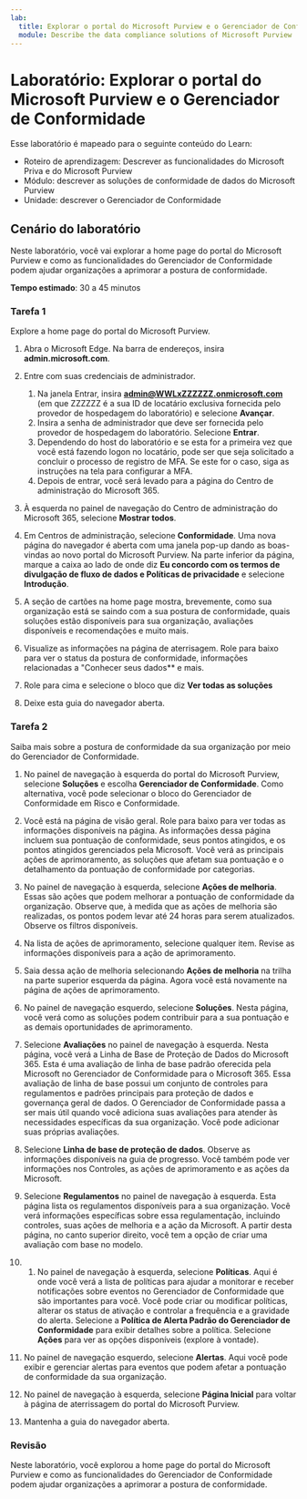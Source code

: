 ```yaml
---
lab:
  title: Explorar o portal do Microsoft Purview e o Gerenciador de Conformidade
  module: Describe the data compliance solutions of Microsoft Purview
---
```


# Laboratório: Explorar o portal do Microsoft Purview e o Gerenciador de Conformidade

Esse laboratório é mapeado para o seguinte conteúdo do Learn:

- Roteiro de aprendizagem: Descrever as funcionalidades do Microsoft Priva e do Microsoft Purview
- Módulo: descrever as soluções de conformidade de dados do Microsoft Purview
- Unidade: descrever o Gerenciador de Conformidade

## Cenário do laboratório

Neste laboratório, você vai explorar a home page do portal do Microsoft Purview e como as funcionalidades do Gerenciador de Conformidade podem ajudar organizações a aprimorar a postura de conformidade.

**Tempo estimado**: 30 a 45 minutos

### Tarefa 1

Explore a home page do portal do Microsoft Purview.

1. Abra o Microsoft Edge. Na barra de endereços, insira **admin.microsoft.com**.
1. Entre com suas credenciais de administrador.
    1. Na janela Entrar, insira **admin@WWLxZZZZZZ.onmicrosoft.com** (em que ZZZZZZ é a sua ID de locatário exclusiva fornecida pelo provedor de hospedagem do laboratório) e selecione **Avançar**.
    1. Insira a senha de administrador que deve ser fornecida pelo provedor de hospedagem do laboratório. Selecione **Entrar**.
    1. Dependendo do host do laboratório e se esta for a primeira vez que você está fazendo logon no locatário, pode ser que seja solicitado a concluir o processo de registro de MFA. Se este for o caso, siga as instruções na tela para configurar a MFA.
    1. Depois de entrar, você será levado para a página do Centro de administração do Microsoft 365.

1. À esquerda no painel de navegação do Centro de administração do Microsoft 365, selecione **Mostrar todos**.

1. Em Centros de administração, selecione **Conformidade**.  Uma nova página do navegador é aberta com uma janela pop-up dando as boas-vindas ao novo portal do Microsoft Purview. Na parte inferior da página, marque a caixa ao lado de onde diz **Eu concordo com os termos de divulgação de fluxo de dados e Políticas de privacidade** e selecione **Introdução**.

1. A seção de cartões na home page mostra, brevemente, como sua organização está se saindo com a sua postura de conformidade, quais soluções estão disponíveis para sua organização, avaliações disponíveis e recomendações e muito mais.

1. Visualize as informações na página de aterrisagem.  Role para baixo para ver o status da postura de conformidade, informações relacionadas a "Conhecer seus dados** e mais.

1. Role para cima e selecione o bloco que diz **Ver todas as soluções**

1. Deixe esta guia do navegador aberta.

### Tarefa 2

Saiba mais sobre a postura de conformidade da sua organização por meio do Gerenciador de Conformidade.

1. No painel de navegação à esquerda do portal do Microsoft Purview, selecione **Soluções** e escolha **Gerenciador de Conformidade**.  Como alternativa, você pode selecionar o bloco do Gerenciador de Conformidade em Risco e Conformidade.

1. Você está na página de visão geral. Role para baixo para ver todas as informações disponíveis na página.  As informações dessa página incluem sua pontuação de conformidade, seus pontos atingidos, e os pontos atingidos gerenciados pela Microsoft.   Você verá as principais ações de aprimoramento, as soluções que afetam sua pontuação e o detalhamento da pontuação de conformidade por categorias.

1. No painel de navegação à esquerda, selecione **Ações de melhoria**.  Essas são ações que podem melhorar a pontuação de conformidade da organização. Observe que, à medida que as ações de melhoria são realizadas, os pontos podem levar até 24 horas para serem atualizados.  Observe os filtros disponíveis.

1. Na lista de ações de aprimoramento, selecione qualquer item.  Revise as informações disponíveis para a ação de aprimoramento.

1. Saia dessa ação de melhoria selecionando **Ações de melhoria** na trilha na parte superior esquerda da página.  Agora você está novamente na página de ações de aprimoramento.

1. No painel de navegação esquerdo, selecione **Soluções**. Nesta página, você verá como as soluções podem contribuir para a sua pontuação e as demais oportunidades de aprimoramento.

1. Selecione **Avaliações** no painel de navegação à esquerda. Nesta página, você verá a Linha de Base de Proteção de Dados do Microsoft 365.  Esta é uma avaliação de linha de base padrão oferecida pela Microsoft no Gerenciador de Conformidade para o Microsoft 365.  Essa avaliação de linha de base possui um conjunto de controles para regulamentos e padrões principais para proteção de dados e governança geral de dados. O Gerenciador de Conformidade passa a ser mais útil quando você adiciona suas avaliações para atender às necessidades específicas da sua organização.  Você pode adicionar suas próprias avaliações.

1. Selecione **Linha de base de proteção de dados**.  Observe as informações disponíveis na guia de progresso. Você também pode ver informações nos Controles, as ações de aprimoramento e as ações da Microsoft.  

1. Selecione **Regulamentos** no painel de navegação à esquerda.  Esta página lista os regulamentos disponíveis para a sua organização. Você verá informações específicas sobre essa regulamentação, incluindo controles, suas ações de melhoria e a ação da Microsoft. A partir desta página, no canto superior direito, você tem a opção de criar uma avaliação com base no modelo.

1. 1. No painel de navegação à esquerda, selecione **Políticas**. Aqui é onde você verá a lista de políticas para ajudar a monitorar e receber notificações sobre eventos no Gerenciador de Conformidade que são importantes para você. Você pode criar ou modificar políticas, alterar os status de ativação e controlar a frequência e a gravidade do alerta. Selecione a **Política de Alerta Padrão do Gerenciador de Conformidade** para exibir detalhes sobre a política.  Selecione **Ações** para ver as opções disponíveis (explore à vontade).

1. No painel de navegação esquerdo, selecione **Alertas**.   Aqui você pode exibir e gerenciar alertas para eventos que podem afetar a pontuação de conformidade da sua organização. 

1. No painel de navegação à esquerda, selecione **Página Inicial** para voltar à página de aterrissagem do portal do Microsoft Purview.

1. Mantenha a guia do navegador aberta.

### Revisão

Neste laboratório, você explorou a home page do portal do Microsoft Purview e como as funcionalidades do Gerenciador de Conformidade podem ajudar organizações a aprimorar a postura de conformidade.
